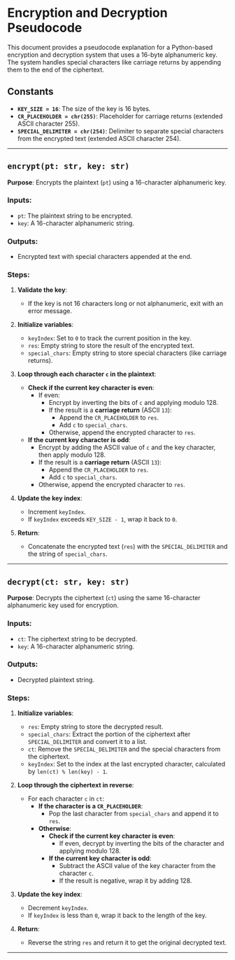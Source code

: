 # Encryption and Decryption Pseudocode

This document provides a pseudocode explanation for a Python-based encryption and decryption system that uses a 16-byte alphanumeric key. The system handles special characters like carriage returns by appending them to the end of the ciphertext.

## Constants

- **`KEY_SIZE = 16`**: The size of the key is 16 bytes.
- **`CR_PLACEHOLDER = chr(255)`**: Placeholder for carriage returns (extended ASCII character 255).
- **`SPECIAL_DELIMITER = chr(254)`**: Delimiter to separate special characters from the encrypted text (extended ASCII character 254).

---

## `encrypt(pt: str, key: str)`

**Purpose**: Encrypts the plaintext (`pt`) using a 16-character alphanumeric key.

### Inputs:
- `pt`: The plaintext string to be encrypted.
- `key`: A 16-character alphanumeric string.

### Outputs:
- Encrypted text with special characters appended at the end.

### Steps:
1. **Validate the key**:
   - If the key is not 16 characters long or not alphanumeric, exit with an error message.

2. **Initialize variables**:
   - `keyIndex`: Set to `0` to track the current position in the key.
   - `res`: Empty string to store the result of the encrypted text.
   - `special_chars`: Empty string to store special characters (like carriage returns).

3. **Loop through each character `c` in the plaintext**:
   - **Check if the current key character is even**:
     - If even:
       - Encrypt by inverting the bits of `c` and applying modulo 128.
       - If the result is a **carriage return** (ASCII `13`):
         - Append the `CR_PLACEHOLDER` to `res`.
         - Add `c` to `special_chars`.
       - Otherwise, append the encrypted character to `res`.
   - **If the current key character is odd**:
     - Encrypt by adding the ASCII value of `c` and the key character, then apply modulo 128.
     - If the result is a **carriage return** (ASCII `13`):
       - Append the `CR_PLACEHOLDER` to `res`.
       - Add `c` to `special_chars`.
     - Otherwise, append the encrypted character to `res`.

4. **Update the key index**:
   - Increment `keyIndex`.
   - If `keyIndex` exceeds `KEY_SIZE - 1`, wrap it back to `0`.

5. **Return**:
   - Concatenate the encrypted text (`res`) with the `SPECIAL_DELIMITER` and the string of `special_chars`.

---

## `decrypt(ct: str, key: str)`

**Purpose**: Decrypts the ciphertext (`ct`) using the same 16-character alphanumeric key used for encryption.

### Inputs:
- `ct`: The ciphertext string to be decrypted.
- `key`: A 16-character alphanumeric string.

### Outputs:
- Decrypted plaintext string.

### Steps:
1. **Initialize variables**:
   - `res`: Empty string to store the decrypted result.
   - `special_chars`: Extract the portion of the ciphertext after `SPECIAL_DELIMITER` and convert it to a list.
   - `ct`: Remove the `SPECIAL_DELIMITER` and the special characters from the ciphertext.
   - `keyIndex`: Set to the index at the last encrypted character, calculated by `len(ct) % len(key) - 1`.

2. **Loop through the ciphertext in reverse**:
   - For each character `c` in `ct`:
     - **If the character is a `CR_PLACEHOLDER`**:
       - Pop the last character from `special_chars` and append it to `res`.
     - **Otherwise**:
       - **Check if the current key character is even**:
         - If even, decrypt by inverting the bits of the character and applying modulo 128.
       - **If the current key character is odd**:
         - Subtract the ASCII value of the key character from the character `c`.
         - If the result is negative, wrap it by adding 128.

3. **Update the key index**:
   - Decrement `keyIndex`.
   - If `keyIndex` is less than `0`, wrap it back to the length of the key.

4. **Return**:
   - Reverse the string `res` and return it to get the original decrypted text.

---

